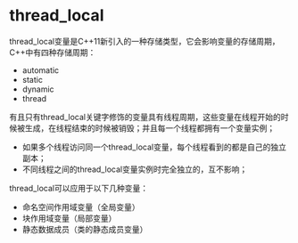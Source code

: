 # thread_local

thread_local变量是C++11新引入的一种存储类型，它会影响变量的存储周期，C++中有四种存储周期：

- automatic
- static
- dynamic
- thread

有且只有thread_local关键字修饰的变量具有线程周期，这些变量在线程开始的时候被生成，在线程结束的时候被销毁；并且每一个线程都拥有一个变量实例；

- 如果多个线程访问同一个thread_local变量，每个线程看到的都是自己的独立副本；
- 不同线程之间的thread_local变量实例时完全独立的，互不影响；

thread_local可以应用于以下几种变量：

- 命名空间作用域变量（全局变量）
- 块作用域变量（局部变量）
- 静态数据成员（类的静态成员变量）
